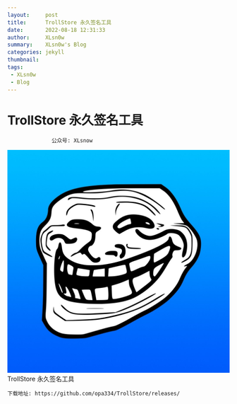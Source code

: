```yaml
---
layout:     post
title:      TrollStore 永久签名工具
date:       2022-08-18 12:31:33
author:     XLsn0w
summary:    XLsn0w's Blog
categories: jekyll
thumbnail:  
tags:
 - XLsn0w
 - Blog
---
```


# TrollStore 永久签名工具
``` 
              公众号: XLsnow
``` 

![](https://github.com/XLsn0w/XLsn0w.github.io/blob/master/Assets/TrollStore-Logo.jpg?raw=true)
TrollStore 永久签名工具
```
下载地址: https://github.com/opa334/TrollStore/releases/
```

[1]: https://xlsn0w.github.io
